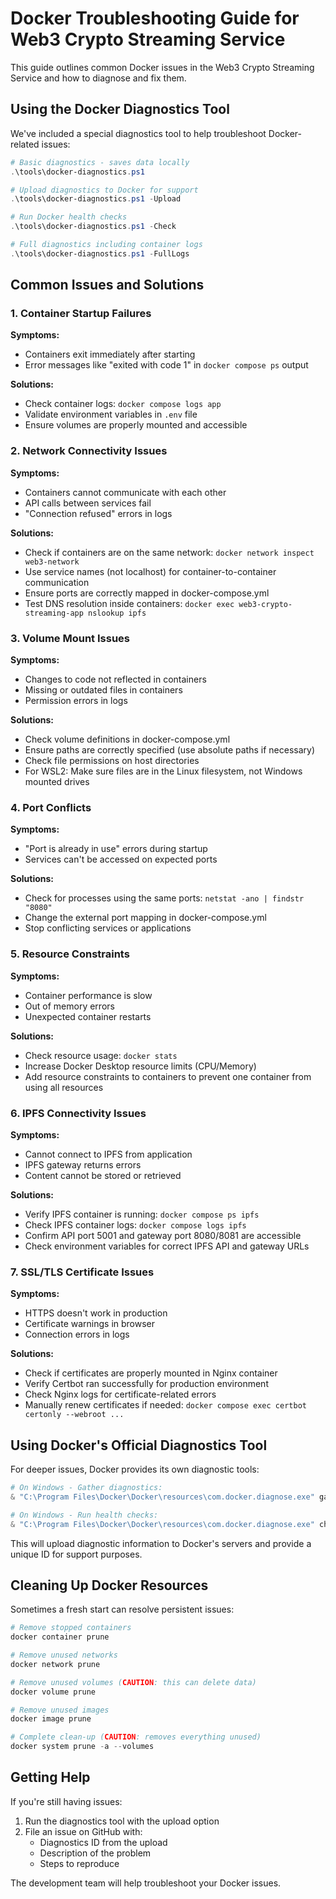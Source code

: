 # Docker Troubleshooting Guide for Web3 Crypto Streaming Service

This guide outlines common Docker issues in the Web3 Crypto Streaming Service and how to diagnose and fix them.

## Using the Docker Diagnostics Tool

We've included a special diagnostics tool to help troubleshoot Docker-related issues:

```powershell
# Basic diagnostics - saves data locally
.\tools\docker-diagnostics.ps1

# Upload diagnostics to Docker for support
.\tools\docker-diagnostics.ps1 -Upload

# Run Docker health checks
.\tools\docker-diagnostics.ps1 -Check

# Full diagnostics including container logs
.\tools\docker-diagnostics.ps1 -FullLogs
```

## Common Issues and Solutions

### 1. Container Startup Failures

**Symptoms:**
- Containers exit immediately after starting
- Error messages like "exited with code 1" in `docker compose ps` output

**Solutions:**
- Check container logs: `docker compose logs app`
- Validate environment variables in `.env` file
- Ensure volumes are properly mounted and accessible

### 2. Network Connectivity Issues

**Symptoms:**
- Containers cannot communicate with each other
- API calls between services fail
- "Connection refused" errors in logs

**Solutions:**
- Check if containers are on the same network: `docker network inspect web3-network`
- Use service names (not localhost) for container-to-container communication
- Ensure ports are correctly mapped in docker-compose.yml
- Test DNS resolution inside containers: `docker exec web3-crypto-streaming-app nslookup ipfs`

### 3. Volume Mount Issues

**Symptoms:**
- Changes to code not reflected in containers
- Missing or outdated files in containers
- Permission errors in logs

**Solutions:**
- Check volume definitions in docker-compose.yml
- Ensure paths are correctly specified (use absolute paths if necessary)
- Check file permissions on host directories
- For WSL2: Make sure files are in the Linux filesystem, not Windows mounted drives

### 4. Port Conflicts

**Symptoms:**
- "Port is already in use" errors during startup
- Services can't be accessed on expected ports

**Solutions:**
- Check for processes using the same ports: `netstat -ano | findstr "8080"`
- Change the external port mapping in docker-compose.yml
- Stop conflicting services or applications

### 5. Resource Constraints

**Symptoms:**
- Container performance is slow
- Out of memory errors
- Unexpected container restarts

**Solutions:**
- Check resource usage: `docker stats`
- Increase Docker Desktop resource limits (CPU/Memory)
- Add resource constraints to containers to prevent one container from using all resources

### 6. IPFS Connectivity Issues

**Symptoms:**
- Cannot connect to IPFS from application
- IPFS gateway returns errors
- Content cannot be stored or retrieved

**Solutions:**
- Verify IPFS container is running: `docker compose ps ipfs`
- Check IPFS container logs: `docker compose logs ipfs`
- Confirm API port 5001 and gateway port 8080/8081 are accessible
- Check environment variables for correct IPFS API and gateway URLs

### 7. SSL/TLS Certificate Issues

**Symptoms:**
- HTTPS doesn't work in production
- Certificate warnings in browser
- Connection errors in logs

**Solutions:**
- Check if certificates are properly mounted in Nginx container
- Verify Certbot ran successfully for production environment
- Check Nginx logs for certificate-related errors
- Manually renew certificates if needed: `docker compose exec certbot certonly --webroot ...`

## Using Docker's Official Diagnostics Tool

For deeper issues, Docker provides its own diagnostic tools:

```powershell
# On Windows - Gather diagnostics:
& "C:\Program Files\Docker\Docker\resources\com.docker.diagnose.exe" gather -upload

# On Windows - Run health checks:
& "C:\Program Files\Docker\Docker\resources\com.docker.diagnose.exe" check
```

This will upload diagnostic information to Docker's servers and provide a unique ID for support purposes.

## Cleaning Up Docker Resources

Sometimes a fresh start can resolve persistent issues:

```powershell
# Remove stopped containers
docker container prune

# Remove unused networks
docker network prune

# Remove unused volumes (CAUTION: this can delete data)
docker volume prune

# Remove unused images
docker image prune

# Complete clean-up (CAUTION: removes everything unused)
docker system prune -a --volumes
```

## Getting Help

If you're still having issues:

1. Run the diagnostics tool with the upload option
2. File an issue on GitHub with:
   - Diagnostics ID from the upload
   - Description of the problem
   - Steps to reproduce

The development team will help troubleshoot your Docker issues.
